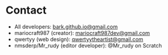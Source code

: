 # Contact
- All developers: bark.github.io@gmail.com
- mariocraft987 (creator): mariocraft987dev@gmail.com
- qwertyy (web design): qwertyytheartist@gmail.com
- nmsderp/Mr_rudy (editor developer): @Mr_rudy on Scratch
<!-- add your display name, email and main skill here so ppl can contact you -->
